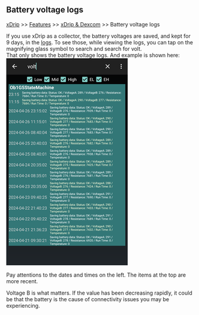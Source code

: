 ## Battery voltage logs  
[xDrip](../../README.md) >> [Features](../Features_page.md) >> [xDrip & Dexcom](../Dexcom_page.md) >> Battery voltage logs  
  
If you use xDrip as a collector, the battery voltages are saved, and kept for 9 days, in the [logs](./Logs.md).  To see those, while viewing the logs, you can tap on the magnifying glass symbol to search and search for volt.  
That only shows the battery voltage logs.  And example is shown here:  
![](./images/BatteryLogs.png)  
  
Pay attentions to the dates and times on the left.  The items at the top are more recent.  

Voltage B is what matters.  If the value has been decreasing rapidly, it could be that the battery is the cause of connectivity issues you may be experiencing.   
  
